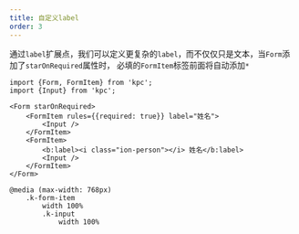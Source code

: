 ```yaml
---
title: 自定义label
order: 3
---
```


通过`label`扩展点，我们可以定义更复杂的`label`，而不仅仅只是文本，当`Form`添加了`starOnRequired`属性时，
必填的`FormItem`标签前面将自动添加`*`

```vdt
import {Form, FormItem} from 'kpc';
import {Input} from 'kpc';

<Form starOnRequired>
    <FormItem rules={{required: true}} label="姓名">
        <Input />
    </FormItem>
    <FormItem>
        <b:label><i class="ion-person"></i> 姓名</b:label>
        <Input />
    </FormItem>
</Form>
```

```styl
@media (max-width: 768px) 
    .k-form-item
        width 100%
        .k-input
            width 100%
```
